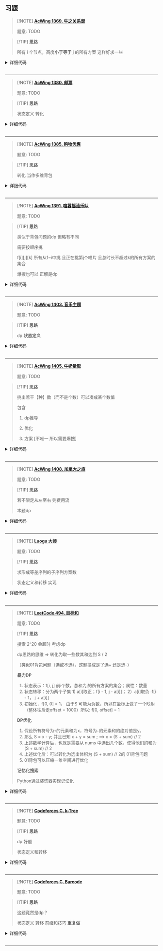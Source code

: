 ## 习题

> [!NOTE] **[AcWing 1369. 牛之关系谱](https://www.acwing.com/problem/content/1371/)**
> 
> 题意: TODO

> [!TIP] **思路**
> 
> 所有 i 个节点，高度**小于等于** j 的所有方案 这样好求一些

<details>
<summary>详细代码</summary>
<!-- tabs:start -->

##### **C++**

```cpp
#include <bits/stdc++.h>
using namespace std;

const int N = 210, M = 110, MOD = 9901;

int n, m;
int f[N][N];
// 所有 i 个节点，高度小于等于 j 的所有方案 这样好求一些

int main() {
    cin >> n >> m;
    for (int i = 1; i <= m; ++ i ) f[1][i] = 1;
    for (int i = 2; i <= n; ++ i )
        for (int j = 1; j <= m; ++ j )
            for (int k = 1; k <= i - 2; ++ k )
                (f[i][j] += f[k][j - 1] * f[i - 1 - k][j - 1]) %= MOD;
    cout << (f[n][m] - f[n][m - 1] + MOD) % MOD << endl;
    
    return 0;
}
```

##### **Python**

```python

```

<!-- tabs:end -->
</details>

<br>

* * *

> [!NOTE] **[AcWing 1380. 邮票](https://www.acwing.com/problem/content/1382/)**
> 
> 题意: TODO

> [!TIP] **思路**
> 
> 状态定义 转化

<details>
<summary>详细代码</summary>
<!-- tabs:start -->

##### **C++**

```cpp
#include <bits/stdc++.h>
using namespace std;

const int N = 2000010;

int n, m = N - 1, k;
int f[N];   // 【重要 状态定义】 求某个面值 最少需要多少个物品

int main() {
    cin >> k >> n;
    memset(f, 0x3f, sizeof f);
    
    f[0] = 0;
    for (int i = 0; i < n; ++ i ) {
        int v;
        cin >> v;
        for (int j = v; j <= m; ++ j )
            f[j] = min(f[j], f[j - v] + 1);
    }
    
    int x = 0;
    while (f[x] <= k) ++ x ;
    cout << x - 1 << endl;
    
    return 0;
}
```

##### **Python**

```python

```

<!-- tabs:end -->
</details>

<br>

* * *

> [!NOTE] **[AcWing 1385. 购物优惠](https://www.acwing.com/problem/content/1387/)**
> 
> 题意: TODO

> [!TIP] **思路**
> 
> 转化 当作多维背包

<details>
<summary>详细代码</summary>
<!-- tabs:start -->

##### **C++**

```cpp
#include <bits/stdc++.h>
using namespace std;

const int N = 6;

int n, m, p, b;

int cnt;
int f[N][N][N][N][N];
unordered_map<int, int> ids;

int get(int x) {
    if (ids.count(x) == 0) ids[x] = cnt ++ ;
    return ids[x];
}

// 5维费用的完全背包问题
void update(int v[], int p) {
    for (int a = v[0]; a < 6; ++ a )
        for (int b = v[1]; b < 6; ++ b )
            for (int c = v[2]; c < 6; ++ c )
                for (int d = v[3]; d < 6; ++ d )
                    for (int e = v[4]; e < 6; ++ e )
                        f[a][b][c][d][e] = min(f[a][b][c][d][e],
                            f[a - v[0]][b - v[1]][c - v[2]][d - v[3]][e - v[4]] + p);
}

int main() {
    cin >> n;
    memset(f, 0x3f, sizeof f);
    f[0][0][0][0][0] = 0;
    while (n -- ) {
        int v[5] = {0};
        cin >> m;
        while (m -- ) {
            int c, k;
            cin >> c >> k;
            v[get(c)] += k;
        }
        
        cin >> p;
        update(v, p);
    }
    
    cin >> b;
    int m[5] = {0};
    while (b -- ) {
        int c, k, p;
        cin >> c >> k >> p;
        m[get(c)] = k;
        int v[5] = {0};
        v[get(c)] = 1;
        update(v, p);
    }
    
    cout << f[m[0]][m[1]][m[2]][m[3]][m[4]] << endl;
    
    return 0;
}
```

##### **Python**

```python

```

<!-- tabs:end -->
</details>

<br>

* * *

> [!NOTE] **[AcWing 1391. 喧嚣摇滚乐队](https://www.acwing.com/problem/content/1393/)**
> 
> 题意: TODO

> [!TIP] **思路**
> 
> 类似于背包问题的dp 但略有不同
> 
> 需要按顺序挑
> 
> f[i][j][k] 所有从1~i中挑 且正在挑第j个唱片 且总时长不超过k的所有方案的集合
> 
> 爆搜也可以 正解是dp

<details>
<summary>详细代码</summary>
<!-- tabs:start -->

##### **C++**

```cpp
#include <bits/stdc++.h>
using namespace std;

const int N = 25;

int n, t, m;
int f[N][N][N];

int main() {
    cin >> n >> t >> m;
    for (int i = 1; i <= n; ++ i ) {
        int v;
        cin >> v;
        for (int j = 1; j <= m; ++ j )
            for (int k = 0; k <= t; ++ k ) {
                f[i][j][k] = f[i - 1][j][k];
                if (k >= v) {
                    // 放入之前的唱片
                    f[i][j][k] = max(f[i][j][k], f[i - 1][j][k - v] + 1);
                    // 新开一个唱片
                    f[i][j][k] = max(f[i][j][k], f[i - 1][j - 1][t] + 1);   // attention t
                }
            }
    }
    cout << f[n][m][t] << endl;
    
    return 0;
}
```

##### **Python**

```python

```

<!-- tabs:end -->
</details>

<br>

* * *

> [!NOTE] **[AcWing 1403. 音乐主题](https://www.acwing.com/problem/content/1405/)**
> 
> 题意: TODO

> [!TIP] **思路**
> 
> dp **状态定义**

<details>
<summary>详细代码</summary>
<!-- tabs:start -->

##### **C++**

```cpp
// BIT 但太复杂 数据范围可以考虑直接dp
#include <bits/stdc++.h>
using namespace std;

const int N = 5010;

int n;
int w[N], f[N][N];
// f[i][j]开始的可匹配的最大长度

int main() {
    cin >> n;
    for (int i = 1; i <= n; ++ i ) cin >> w[i];
    
    int res = 0;
    for (int i = n; i; -- i )
        for (int j = n; j > i; -- j ) {
            if (j == n || w[j] - w[i] != w[j + 1] - w[i + 1])
                f[i][j] = 1;
            else f[i][j] = f[i + 1][j + 1] + 1;
            res = max(res, min(f[i][j], j - i));  // 去除重叠部分
        }
    if (res < 5) res = 0;
    cout << res << endl;
    
    return 0;
}
```

##### **Python**

```python

```

<!-- tabs:end -->
</details>

<br>

* * *


> [!NOTE] **[AcWing 1405. 牛奶量取](https://www.acwing.com/problem/content/1407/)**
> 
> 题意: TODO

> [!TIP] **思路**
> 
> 挑出若干【种】数（而不是个数）可以凑成某个数值
> 
> 包含
> 
> 1. dp推导
> 
> 2. 优化
> 
> 3. 方案 [不唯一 所以需要爆搜]

<details>
<summary>详细代码</summary>
<!-- tabs:start -->

##### **C++**

```cpp
#include <bits/stdc++.h>
using namespace std;

const int N = 110, M = 20010, INF = 0x3f3f3f3f;

int n, m;
int v[N], f[N][M];
vector<int> ans, path;

void dfs(int i, int j) {
    if (!i) {
        if (ans.empty() || ans > path) ans = path;
        return ;
    }
    if (f[i][j] == f[i - 1][j]) dfs(i - 1, j);
    
    path.push_back(v[i]);
    for (int k = j - v[i]; k >= 0; k -= v[i])
        if (f[i][j] == f[i - 1][k] + 1)
            dfs(i - 1, k);
    path.pop_back();
}

int main() {
    cin >> m >> n;
    for (int i = 1; i <= n; ++ i ) cin >> v[i];
    sort(v + 1, v + n + 1, greater<int>()); // 翻转排序 方便爆搜方案
    memset(f, 0x3f, sizeof f);
    f[0][0] = 0;
    for (int i = 1; i <= n; ++ i )
        // 枚举 v[i] 组
        for (int j = 0; j < v[i]; ++ j ) {
            int minf = INF;
            for (int k = j; k <= m; k += v[i]) {
                f[i][k] = min(f[i - 1][k], minf + 1);
                minf = min(minf, f[i - 1][k]);
            }
        }
    cout << f[n][m] << ' ';
    dfs(n, m);
    for (auto x : ans) cout << x << ' ';
    cout << endl;
    
    return 0;
}
```

##### **Python**

```python

```

<!-- tabs:end -->
</details>

<br>

* * *

> [!NOTE] **[AcWing 1408. 加拿大之旅](https://www.acwing.com/problem/content/1410/)**
> 
> 题意: TODO

> [!TIP] **思路**
> 
> 若不限定从左至右 则费用流
> 
> 本题dp

<details>
<summary>详细代码</summary>
<!-- tabs:start -->

##### **C++**

```cpp
#include <bits/stdc++.h>
using namespace std;

const int N = 110;

int n, m;
unordered_map<string, int> id;
// f[i][j] 所有 1~i 1~j 除起点外只用一次的所有方案
int f[N][N];
bool g[N][N];

int main() {
    cin >> n >> m;
    for (int i = 1; i <= n; ++ i ) {
        string name;
        cin >> name;
        id[name] = i;
    }
    while (m -- ) {
        string a, b;
        cin >> a >> b;
        g[id[a]][id[b]] = g[id[b]][id[a]] = true;
    }
    
    // dp
    // f[i][j] = f[j][i] 故只算 i < j 的情况即可
    memset(f, -1, sizeof f);
    f[1][1] = 1;
    for (int i = 1; i <= n; ++ i )
        for (int j = i + 1; j <= n; ++ j )
            // 枚举倒数第2个点的位置
            for (int k = 1; k < j; ++ k )
                // 需 k->j 有边
                if (f[i][k] > 0 && g[k][j])
                    f[i][j] = f[j][i] = max(f[i][j], f[i][k] + 1);
    
    int res = 1;
    for (int i = 1; i <= n; ++ i )
        if (f[i][n] > 0 && g[i][n])
            res = max(res, f[i][n]);
    cout << res << endl;
    
    return 0;
}
```

##### **Python**

```python

```

<!-- tabs:end -->
</details>

<br>

* * *

> [!NOTE] **[Luogu 大师](https://www.luogu.com.cn/problem/P4933)**
> 
> 题意: TODO

> [!TIP] **思路**
> 
> 求形成等差序列的子序列方案数
> 
> 状态定义和转移 实现

<details>
<summary>详细代码</summary>
<!-- tabs:start -->

##### **C++**

```cpp
#include <bits/stdc++.h>
using namespace std;

const int N = 1e3 + 10, M = 4e4 + 10, MOD = 998244353;

int n, res;
int h[N];
int f1[N][M];
int f2[N][M];

// O(n*m)
// f1[i][j] 表示以i结尾公差为j的等差数列的数量
// 删去

// O(n^2)
// f2[i][j] 同样表示以i结尾公差为j的等差数列的数量
void work2() {
    int offset = 2e4;
    for (int i = 1; i <= n; ++ i )
        //    枚举上一个数是哪个
        // 以i结尾且上一个数是j的公差为d的等差数列数量
        // 是以j结尾公差为d的等差数列数+1
        for (int j = i - 1; j; -- j ) {
            int d = h[i] - h[j] + offset;
            int add = f2[j][d] + 1;
            
            f2[i][d] = (f2[i][d] + add) % MOD;
            res = (res + add) % MOD;
        }
}

int main() {
    cin >> n;
    for (int i = 1; i <= n; ++ i )
        cin >> h[i];
    
    work2();
    
    // 加上每个数字自己单独作为等差数列
    cout << res + n << endl;
    
    return 0;
}
```

##### **Python**

```python

```

<!-- tabs:end -->
</details>

<br>

* * *

> [!NOTE] **[LeetCode 494. 目标和](https://leetcode-cn.com/problems/target-sum/)**
> 
> 题意: TODO

> [!TIP] **思路**
>
> 搜索 2^20 会超时 考虑dp
>
> dp思路的思维 => 转化为取一些数其和达到 S / 2
>
> （类似01背包问题（选或不选），这题换成是了选+ 还是选-）
>
> **暴力DP**
>
> 1. 状态表示：f[i, j] 前i个数，总和为j的所有方案的集合；属性：数量
> 2. 状态转移：分为两个子集 1) a[i]取正；f[i - 1, j - a[i]]； 2）a[i]取负 :f[i - 1， j + a[i]]
> 3. 初始化，f[0, 0] = 1， 由于S 可能为负数，所以在坐标上做了一个映射（整体往后走offset = 1000）所以: f[0, offset] = 1
>
> **DP优化**
>
> 1. 假设所有符号为`+`的元素和为x，符号为`-`的元素和的绝对值是y。
> 2. 那么 S = x - y; 并且已知 x + y = sum ; ==> x = (S + sum) // 2
> 3. 上述数学计算后，也就是需要从 nums 中选出几个数，使得他们的和为  (S + sum) // 2
> 4. 上述优化后：可以转化为选出体积为 (S + sum) // 2的 01背包问题
> 5. 01背包可以压缩一维空间进行优化
>
> **记忆化搜索**
>
> Python通过装饰器实现记忆化



<details>
<summary>详细代码</summary>
<!-- tabs:start -->

##### **C++**

```cpp
class Solution {
public:
    int findTargetSumWays(vector<int>& nums, int S) {
        int n = nums.size(); long sum = S;
        // 求和 优化 转化为取一些数达到 sum / 2 的值
        for (auto& v : nums) sum += v;
        if (sum & 1 || sum < 2 * S) return 0;
        sum /= 2;
        vector<int> f(sum + 1);
        f[0] = 1;
        for (int i = 1; i <= n; ++ i )
            for (int j = sum; j >= nums[i - 1]; -- j )
                f[j] = f[j] + f[j - nums[i - 1]];
        return f[sum];
    }
};


// yxc 较慢
class Solution {
public:
    int findTargetSumWays(vector<int>& a, int S) {
        if (S < -1000 || S > 1000) return 0;
        int n = a.size(), Offset = 1000;
        vector<vector<int>> f(n + 1, vector<int>(2001));
        f[0][Offset] = 1;
        for (int i = 1; i <= n; i ++ )
            for (int j = -1000; j <= 1000; j ++ ) {
                if (j - a[i - 1] >= -1000)
                    f[i][j + Offset] += f[i - 1][j - a[i - 1] + Offset];
                if (j + a[i - 1] <= 1000)
                    f[i][j + Offset] += f[i - 1][j + a[i - 1] + Offset];
            }
        return f[n][S + Offset];
    }
};

// wzc
class Solution {
public:
    int findTargetSumWays(vector<int>& nums, int S) {
        int n = nums.size();
        int sum = accumulate(nums.begin(), nums.end(), 0);

        if (!(-sum <= S && S <= sum))
            return 0;

        vector<vector<int>> f(n + 1, vector<int>(2 * sum + 1, 0));
        f[0][0 + sum] = 1;

        for (int i = 1; i <= n; i++)
            for (int j = -sum; j <= sum; j++) {
                if (-sum <= j - nums[i - 1])
                    f[i][j + sum] += f[i - 1][j - nums[i - 1] + sum];
                if (j + nums[i - 1] <= sum)
                    f[i][j + sum] += f[i - 1][j + nums[i - 1] + sum];
            }

        return f[n][S + sum];
    }
};
```

##### **Python-暴力dp**

```python
class Solution:
    def findTargetSumWays(self, a: List[int], S: int) -> int:
        if S > 1000 or S < -1000:return 0
        n = len(a)
        offset = 1000 
        f = [[0] * 2001 for _ in range(n + 1)]
        f[0][offset] = 1  

        for i in range(1, n + 1):
            for j in range(-1000, 1001):
                if j - a[i - 1] >= -1000:
                    f[i][j + offset] += f[i - 1][j - a[i - 1] + offset]
                if j + a[i - 1] <= 1000:
                    f[i][j + offset] += f[i - 1][j + a[i - 1] + offset]

        return f[n][S + offset]
```



**Python-dp优化**

```python
class Solution:
    def findTargetSumWays(self, nums: List[int], S: int) -> int:
        sumn = sum(nums)
        S = abs(S)
        if S > sumn or (S + sumn) % 2:
            return 0
        k = (S + sumn) // 2
        f = [0] * (k + 1)
        f[0] = 1

        for i in range(len(nums)):
            for j in range(k, nums[i] - 1, -1):
                f[j] = f[j] + f[j - nums[i]]
        return f[-1]
```



**Python-DFS**

```python
class Solution:
    def findTargetSumWays(self, nums: List[int], S: int) -> int:
        import functools

        @functools.lru_cache(None)
        def dfs(i, S):
            if i == len(nums):
                # 如果此时S为0，说明找到了一种方案数
                if S == 0:
                    return 1
                else:return 0
            return dfs(i + 1, S - nums[i]) + dfs(i + 1, S + nums[i])

        return dfs(0, S)
```

> [!NOTE] **[Codeforces Antimatter](http://codeforces.com/problemset/problem/383/D)**
> 
> 题意: 
> 
> Luogu 题意有很大问题
> 
> 每个数可取正负数，问对于每一个前缀有多少种方式使得其和为 $0$ ，求出方案总和

> [!TIP] **思路**
> 
> 记 $f[i][j]$ 代表前 $i$ 个数，前缀和为 $j$ 的方案数
> 
> 随后递推即可，需要注意加偏移量（前缀和有负数）

<details>
<summary>详细代码</summary>
<!-- tabs:start -->

##### **C++**

```cpp
// Problem: D. Antimatter
// Contest: Codeforces - Codeforces Round #225 (Div. 1)
// URL: https://codeforces.com/problemset/problem/383/D
// Memory Limit: 256 MB
// Time Limit: 1000 ms

#include <bits/stdc++.h>
using namespace std;

const static int N = 1e3 + 10, OFFSET = 1e4, M = 2e4 + 10, MOD = 1e9 + 7;

int n;
int a[N];
int f[N][M];

int main() {
    cin >> n;
    for (int i = 1; i <= n; ++i)
        cin >> a[i];

    memset(f, 0, sizeof f);
    for (int i = 1; i <= n; ++i) {
        int t = a[i];
        f[i][t + OFFSET]++, f[i][-t + OFFSET]++;
        for (int j = 0; j < M; ++j) {
            if (j + t < M)
                f[i][j] = (f[i][j] + f[i - 1][j + t]) % MOD;  // -
            if (j - t >= 0)
                f[i][j] = (f[i][j] + f[i - 1][j - t]) % MOD;  // +
        }
    }
    int res = 0;
    for (int i = 1; i <= n; ++i)
        res = (res + f[i][OFFSET]) % MOD;
    cout << res << endl;

    return 0;
}
```

##### **Python**

```python

```

<!-- tabs:end -->
</details>

<br>

* * *


<!-- tabs:end -->
</details>

<br>

* * *

> [!NOTE] **[Codeforces C. k-Tree](https://codeforces.com/problemset/problem/431/C)**
> 
> 题意: TODO

> [!TIP] **思路**
> 
> dp 好题
> 
> 状态定义和转移

<details>
<summary>详细代码</summary>
<!-- tabs:start -->

##### **C++**

```cpp
// Problem: C. k-Tree
// Contest: Codeforces - Codeforces Round #247 (Div. 2)
// URL: https://codeforces.com/problemset/problem/431/C
// Memory Limit: 256 MB
// Time Limit: 1000 ms

#include <bits/stdc++.h>
using namespace std;

// 题意分析和状态定义
// dp 定义和转移
const int N = 110, M = 2, MOD = 1e9 + 7;

int f[N][M];

void mod_add(int& a, int b) { a = (a + b) % MOD; }

int main() {
    int n, k, d;
    cin >> n >> k >> d;

    f[0][0] = 1, f[0][1] = 0;

    for (int i = 1; i <= n; ++i) {
        for (int j = 1; j <= k && j <= i; ++j)
            if (j < d) {
                mod_add(f[i][0], f[i - j][0]);
                mod_add(f[i][1], f[i - j][1]);
            } else {
                mod_add(f[i][1], f[i - j][0]);
                mod_add(f[i][1], f[i - j][1]);
            }
    }

    cout << f[n][1] << endl;

    return 0;
}
```

##### **Python**

```python

```

<!-- tabs:end -->
</details>

<br>

* * *

> [!NOTE] **[Codeforces C. Barcode](http://codeforces.com/problemset/problem/225/C)**
> 
> 题意: TODO

> [!TIP] **思路**
> 
> 这题竟然是dp？
> 
> 状态定义 转移 前缀和技巧 **重复做**

<details>
<summary>详细代码</summary>
<!-- tabs:start -->

##### **C++**

```cpp
// Problem: C. Barcode
// Contest: Codeforces - Codeforces Round #139 (Div. 2)
// URL: http://codeforces.com/problemset/problem/225/C
// Memory Limit: 256 MB
// Time Limit: 2000 ms

#include <bits/stdc++.h>
using namespace std;

// 给出一个矩阵，包含两种颜色，问最少修改多少个点才能让每一列的颜色一致
// 且颜色一致的连续的列的长度在x和y之间。
//
// ATTENTION
// 可以将 m 列分成一些长度为 n 宽度为 [x, y] 的矩形
// 相邻矩形颜色不同 矩形内部颜色相同
//   dp[i][j] 表示考虑到第i位 本位为j
// 从下一位开始颜色不同且前面均合法的最小修改数

const int N = 1010;

int n, m, x, y;
int s[N], dp[N][2];

int main() {
    cin >> n >> m >> x >> y;

    for (int i = 1; i <= n; i++)
        for (int j = 1; j <= m; j++) {
            char c = 0;
            while (c != '#' && c != '.')
                c = getchar();
            if (c == '#')
                s[j]++;
        }

    for (int i = 1; i <= m; i++)
        s[i] += s[i - 1];

    memset(dp, 0x3f, sizeof(dp));
    dp[0][0] = 0;
    dp[0][1] = 0;
    for (int i = 0; i < m; i++)
        for (int j = x; j <= y; j++) {
            if (i + j > m)
                break;

            dp[i + j][0] = min(dp[i + j][0], dp[i][1] + s[i + j] - s[i]);
            dp[i + j][1] =
                min(dp[i + j][1], dp[i][0] + n * j - s[i + j] + s[i]);
        }

    cout << min(dp[m][0], dp[m][1]);

    return 0;
}
```

##### **Python**

```python

```

<!-- tabs:end -->
</details>

<br>

* * *